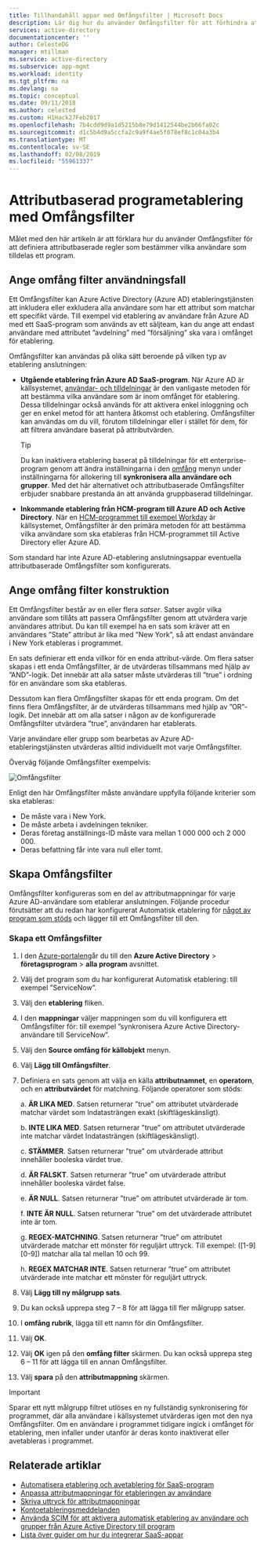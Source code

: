 ```yaml
---
title: Tillhandahåll appar med Omfångsfilter | Microsoft Docs
description: Lär dig hur du använder Omfångsfilter för att förhindra att objekt i appar som stöder automatisk användaretablering från håller på att etableras om ett objekt inte uppfyller företagets krav.
services: active-directory
documentationcenter: ''
author: CelesteDG
manager: mtillman
ms.service: active-directory
ms.subservice: app-mgmt
ms.workload: identity
ms.tgt_pltfrm: na
ms.devlang: na
ms.topic: conceptual
ms.date: 09/11/2018
ms.author: celested
ms.custom: H1Hack27Feb2017
ms.openlocfilehash: 7b4cdd9d9a1d5215b8e79d1412544be2b66fa02c
ms.sourcegitcommit: d1c5b4d9a5ccfa2c9a9f4ae5f078ef8c1c04a3b4
ms.translationtype: MT
ms.contentlocale: sv-SE
ms.lasthandoff: 02/08/2019
ms.locfileid: "55961337"
---
```

# <a name="attribute-based-application-provisioning-with-scoping-filters"></a>Attributbaserad programetablering med Omfångsfilter
Målet med den här artikeln är att förklara hur du använder Omfångsfilter för att definiera attributbaserade regler som bestämmer vilka användare som tilldelas ett program.

## <a name="scoping-filter-use-cases"></a>Ange omfång filter användningsfall

Ett Omfångsfilter kan Azure Active Directory (Azure AD) etableringstjänsten att inkludera eller exkludera alla användare som har ett attribut som matchar ett specifikt värde. Till exempel vid etablering av användare från Azure AD med ett SaaS-program som används av ett säljteam, kan du ange att endast användare med attributet ”avdelning” med ”försäljning” ska vara i omfånget för etablering.

Omfångsfilter kan användas på olika sätt beroende på vilken typ av etablering anslutningen:

* **Utgående etablering från Azure AD SaaS-program**. När Azure AD är källsystemet, [användar- och tilldelningar](assign-user-or-group-access-portal.md) är den vanligaste metoden för att bestämma vilka användare som är inom omfånget för etablering. Dessa tilldelningar också används för att aktivera enkel inloggning och ger en enkel metod för att hantera åtkomst och etablering. Omfångsfilter kan användas om du vill, förutom tilldelningar eller i stället för dem, för att filtrera användare baserat på attributvärden.

    >[!TIP]
    > Du kan inaktivera etablering baserat på tilldelningar för ett enterprise-program genom att ändra inställningarna i den [omfång](user-provisioning.md#how-do-i-set-up-automatic-provisioning-to-an-application) menyn under inställningarna för allokering till **synkronisera alla användare och grupper**. Med det här alternativet och attributbaserade Omfångsfilter erbjuder snabbare prestanda än att använda gruppbaserad tilldelningar.  

* **Inkommande etablering från HCM-program till Azure AD och Active Directory**. När en [HCM-programmet till exempel Workday](../saas-apps/workday-tutorial.md) är källsystemet, Omfångsfilter är den primära metoden för att bestämma vilka användare som ska etableras från HCM-programmet till Active Directory eller Azure AD.

Som standard har inte Azure AD-etablering anslutningsappar eventuella attributbaserade Omfångsfilter som konfigurerats. 

## <a name="scoping-filter-construction"></a>Ange omfång filter konstruktion

Ett Omfångsfilter består av en eller flera *satser*. Satser avgör vilka användare som tillåts att passera Omfångsfilter genom att utvärdera varje användares attribut. Du kan till exempel ha en sats som kräver att en användares ”State” attribut är lika med ”New York”, så att endast användare i New York etableras i programmet. 

En sats definierar ett enda villkor för en enda attribut-värde. Om flera satser skapas i ett enda Omfångsfilter, är de utvärderas tillsammans med hjälp av ”AND”-logik. Det innebär att alla satser måste utvärderas till ”true” i ordning för en användare som ska etableras.

Dessutom kan flera Omfångsfilter skapas för ett enda program. Om det finns flera Omfångsfilter, är de utvärderas tillsammans med hjälp av ”OR”-logik. Det innebär att om alla satser i någon av de konfigurerade Omfångsfilter utvärdera ”true”, användaren har etablerats.

Varje användare eller grupp som bearbetas av Azure AD-etableringstjänsten utvärderas alltid individuellt mot varje Omfångsfilter.

Överväg följande Omfångsfilter exempelvis:

![Omfångsfilter](./media/define-conditional-rules-for-provisioning-user-accounts/scoping-filter.PNG) 

Enligt den här Omfångsfilter måste användare uppfylla följande kriterier som ska etableras:

* De måste vara i New York.
* De måste arbeta i avdelningen tekniker.
* Deras företag anställnings-ID måste vara mellan 1 000 000 och 2 000 000.
* Deras befattning får inte vara null eller tomt.

## <a name="create-scoping-filters"></a>Skapa Omfångsfilter
Omfångsfilter konfigureras som en del av attributmappningar för varje Azure AD-användare som etablerar anslutningen. Följande procedur förutsätter att du redan har konfigurerat Automatisk etablering för [något av program som stöds](../saas-apps/tutorial-list.md) och lägger till ett Omfångsfilter till den.

### <a name="create-a-scoping-filter"></a>Skapa ett Omfångsfilter
1. I den [Azure-portalen](https://portal.azure.com)går du till den **Azure Active Directory** > **företagsprogram** > **alla program** avsnittet.

2. Välj det program som du har konfigurerat Automatisk etablering: till exempel ”ServiceNow”.

3. Välj den **etablering** fliken.

4. I den **mappningar** väljer mappningen som du vill konfigurera ett Omfångsfilter för: till exempel ”synkronisera Azure Active Directory-användare till ServiceNow”.

5. Välj den **Source omfång för källobjekt** menyn.

6. Välj **Lägg till Omfångsfilter**.

7. Definiera en sats genom att välja en källa **attributnamnet**, en **operatorn**, och en **attributvärdet** för matchning. Följande operatorer som stöds:

   a. **ÄR LIKA MED**. Satsen returnerar ”true” om attributet utvärderade matchar värdet som Indatasträngen exakt (skiftlägeskänsligt).

   b. **INTE LIKA MED**. Satsen returnerar ”true” om attributet utvärderade inte matchar värdet Indatasträngen (skiftlägeskänsligt).

   c. **STÄMMER**. Satsen returnerar ”true” om utvärderade attribut innehåller booleska värdet true.

   d. **ÄR FALSKT**. Satsen returnerar ”true” om utvärderade attribut innehåller booleska värdet false.

   e. **ÄR NULL**. Satsen returnerar ”true” om attributet utvärderade är tom.

   f. **INTE ÄR NULL**. Satsen returnerar ”true” om det utvärderade attributet inte är tom.

   g. **REGEX-MATCHNING**. Satsen returnerar ”true” om attributet utvärderade matchar ett mönster för reguljärt uttryck. Till exempel: ([1-9][0-9]) matchar alla tal mellan 10 och 99.

   h. **REGEX MATCHAR INTE**. Satsen returnerar ”true” om attributet utvärderade inte matchar ett mönster för reguljärt uttryck.

8. Välj **Lägg till ny målgrupp sats**.

9. Du kan också upprepa steg 7 – 8 för att lägga till fler målgrupp satser.

10. I **omfång rubrik**, lägga till ett namn för din Omfångsfilter.

11. Välj **OK**.

12. Välj **OK** igen på den **omfång filter** skärmen. Du kan också upprepa steg 6 – 11 för att lägga till en annan Omfångsfilter.

13. Välj **spara** på den **attributmappning** skärmen. 

>[!IMPORTANT] 
> Sparar ett nytt målgrupp filtret utlöses en ny fullständig synkronisering för programmet, där alla användare i källsystemet utvärderas igen mot den nya Omfångsfilter. Om en användare i programmet tidigare ingick i omfånget för etablering, men infaller under utanför är deras konto inaktiverat eller avetableras i programmet.


## <a name="related-articles"></a>Relaterade artiklar
* [Automatisera etablering och avetablering för SaaS-program](user-provisioning.md)
* [Anpassa attributmappningar för etableringen av användare](customize-application-attributes.md)
* [Skriva uttryck för attributmappningar](functions-for-customizing-application-data.md)
* [Kontoetableringsmeddelanden](user-provisioning.md)
* [Använda SCIM för att aktivera automatisk etablering av användare och grupper från Azure Active Directory till program](use-scim-to-provision-users-and-groups.md)
* [Lista över guider om hur du integrerar SaaS-appar](../saas-apps/tutorial-list.md)


